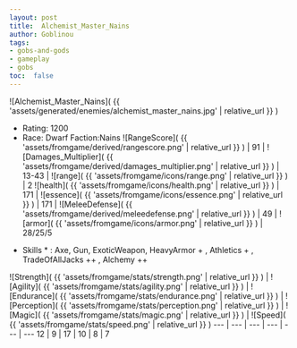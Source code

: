 ```yaml
---
layout: post
title:  Alchemist_Master_Nains
author: Goblinou
tags:
- gobs-and-gods
- gameplay
- gobs
toc:  false
---
```


![Alchemist_Master_Nains]( {{ 'assets/generated/enemies/alchemist_master_nains.jpg' | relative_url }} )
- Rating: 1200
- Race: Dwarf  Faction:Nains
![RangeScore]( {{ 'assets/fromgame/derived/rangescore.png' | relative_url }} ) | 91 | ![Damages_Multiplier]( {{ 'assets/fromgame/derived/damages_multiplier.png' | relative_url }} ) | 13-43 | ![range]( {{ 'assets/fromgame/icons/range.png' | relative_url }} ) | 2
![health]( {{ 'assets/fromgame/icons/health.png' | relative_url }} ) | 171 | ![essence]( {{ 'assets/fromgame/icons/essence.png' | relative_url }} ) | 171 | ![MeleeDefense]( {{ 'assets/fromgame/derived/meleedefense.png' | relative_url }} ) | 49 | ![armor]( {{ 'assets/fromgame/icons/armor.png' | relative_url }} ) | 28/25/5
* Skills * : Axe, Gun, ExoticWeapon, HeavyArmor + , Athletics + , TradeOfAllJacks ++ , Alchemy ++ 

![Strength]( {{ 'assets/fromgame/stats/strength.png' | relative_url }} ) | ![Agility]( {{ 'assets/fromgame/stats/agility.png' | relative_url }} ) | ![Endurance]( {{ 'assets/fromgame/stats/endurance.png' | relative_url }} ) | ![Perception]( {{ 'assets/fromgame/stats/perception.png' | relative_url }} ) | ![Magic]( {{ 'assets/fromgame/stats/magic.png' | relative_url }} ) | ![Speed]( {{ 'assets/fromgame/stats/speed.png' | relative_url }} )
--- | --- | --- | --- | --- | ---
12 | 9 | 17 | 10 | 8 | 7
